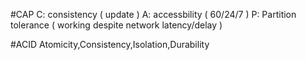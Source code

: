 
#CAP
C: consistency ( update )
A: accessbility ( 60/24/7 )
P: Partition tolerance ( working despite network latency/delay )

#ACID
Atomicity,Consistency,Isolation,Durability